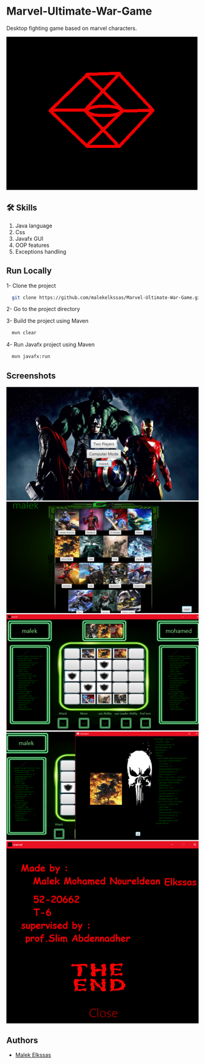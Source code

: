 
# Marvel-Ultimate-War-Game

Desktop fighting game based on marvel characters.


![Logo](https://github.com/malekelkssas/Marvel-Ultimate-War-Game/blob/main/images/logo.png)


## 🛠 Skills
1) Java language
2) Css
3) Javafx GUI
4) OOP features
5) Exceptions handling


## Run Locally

1- Clone the project

```bash
  git clone https://github.com/malekelkssas/Marvel-Ultimate-War-Game.git
```

2- Go to the project directory


3- Build the project using Maven
```bash
  mvn clear
```

4- Run Javafx project using Maven
```bash
  mvn javafx:run
```
## Screenshots

![App Screenshot](https://github.com/malekelkssas/Marvel-Ultimate-War-Game/blob/main/images/screenshots/Screenshot%20(113).png)
![App Screenshot](https://github.com/malekelkssas/Marvel-Ultimate-War-Game/blob/main/images/screenshots/Screenshot%20(114).png)
![App Screenshot](https://github.com/malekelkssas/Marvel-Ultimate-War-Game/blob/main/images/screenshots/Screenshot%20(115).png)
![App Screenshot](https://github.com/malekelkssas/Marvel-Ultimate-War-Game/blob/main/images/screenshots/Screenshot%20(116).png)
![App Screenshot](https://github.com/malekelkssas/Marvel-Ultimate-War-Game/blob/main/images/screenshots/Screenshot%20(117).png)

## Authors

- [Malek Elkssas](https://github.com/malekelkssas)

